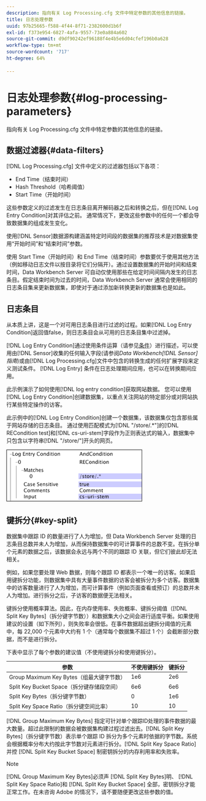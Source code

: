 ```yaml
---
description: 指向有关 Log Processing.cfg 文件中特定参数的其他信息的链接。
title: 日志处理参数
uuid: 97b25665-f588-4f44-8f71-2382600d1b6f
exl-id: f373e954-6827-4afa-9557-73e0a884a602
source-git-commit: d9df90242ef96188f4e4b5e6d04cfef196b0a628
workflow-type: tm+mt
source-wordcount: '717'
ht-degree: 64%

---
```


# 日志处理参数{#log-processing-parameters}

指向有关 Log Processing.cfg 文件中特定参数的其他信息的链接。

<!--
c_data_filters.xml
-->

## 数据过滤器{#data-filters}

[!DNL Log Processing.cfg] 文件中定义的过滤器包括以下各项：

* End Time（结束时间）
* Hash Threshold（哈希阈值）
* Start Time（开始时间）

这些参数定义的过滤发生在日志条目离开解码器之后和转换之后，但在[!DNL Log Entry Condition]对其评估之前。 通常情况下，更改这些参数中的任何一个都会导致数据集的组成发生变化。

使用[!DNL Sensor]数据源构建涵盖特定时间段的数据集的推荐技术是对数据集使用“开始时间”和“结束时间”参数。

使用 Start Time（开始时间）和 End Time（结束时间）参数要优于使用其他方法（例如移动日志文件以按目录将它们分隔开）。通过设置数据集的开始时间和结束时间，Data Workbench Server 可自动仅使用那些在给定时间间隔内发生的日志条目。假定结束时间为过去的时间，Data Workbench Server 通常会使用相同的日志条目集来更新数据集，即使对于通过添加新转换更新的数据集也是如此。

<!--
c_log_entry_con.xml
-->

## 日志条目

从本质上讲，这是一个对可用日志条目进行过滤的过程。如果[!DNL Log Entry Condition]返回值false，则日志条目会从可用的日志条目集中过滤掉。

[!DNL Log Entry Condition]通过使用条件运算（请参见[条件](../../../home/c-dataset-const-proc/c-conditions/c-abt-cond.md)）进行描述，可以使用由[!DNL Sensor]收集的任何输入字段(请参阅&#x200B;*Data Workbench[!DNL Sensor]指南*)或由[!DNL Log Processing.cfg]文件中包含的转换生成的任何扩展字段来定义测试条件。 [!DNL Log Entry] 条件在日志处理期间应用，也可以在转换期间应用。

此示例演示了如何使用[!DNL log entry condition]获取网站数据。 您可以使用[!DNL Log Entry Condition]创建数据集，以重点关注网站的特定部分或对网站执行某些特定操作的访客。

此示例中的[!DNL Log Entry Condition]创建一个数据集，该数据集仅包含那些属于网站存储的日志条目。 通过使用匹配模式为[!DNL "/store/.*"]的[!DNL RECondition test]和[!DNL cs-uri-stem]字段作为正则表达式的输入，数据集中只包含以字符串[!DNL "/store/"]开头的网页。

![](assets/cfg_LogProcessing_LogEntryCondition.png)

<!--
c_key_split.xml
-->

## 键拆分{#key-split}

数据集中跟踪 ID 的数量进行了人为增加，但 Data Workbench Server 处理的日志条目总数并未人为增加，从而保持数据集中的可计算事件的总数不变。在拆分单个元素的数据之后，该数据会永远与两个不同的跟踪 ID 关联，但它们彼此却无法相关。

例如，如果您要处理 Web 数据，则每个跟踪 ID 都表示一个唯一的访客。如果启用键拆分功能，则数据集中具有大量事件数据的访客会被拆分为多个访客。数据集中的访客数量进行了人为增加，而可计算事件（例如页面查看或预订）的总数并未人为增加。进行拆分之后，子访客的数据便无法相关。

键拆分使用概率算法。因此，在内存使用率、失败概率、键拆分阈值（[!DNL Split Key Bytes]（拆分键字节数））和数据集大小之间会进行适度平衡。如果使用建议的设置（如下所列），则失败率会很低。在事件数据超出键拆分阈值的元素中，每 22,000 个元素中大约有 1 个（通常每个数据集不超过 1 个）会截断部分数据，而不是进行拆分。

下表中显示了每个参数的建议值（不使用键拆分和使用键拆分）。

| 参数 | 不使用键拆分 | 键拆分 |
|---|---|---|
| Group Maximum Key Bytes（组最大键字节数） | 1e6 | 2e6 |
| Split Key Bucket Space（拆分键存储段空间） | 6e6 | 6e6 |
| Split Key Bytes（拆分键字节数） | 0 | 1e6 |
| Split Key Space Ratio（拆分键空间比率） | 10 | 10 |

[!DNL Group Maximum Key Bytes] 指定可针对单个跟踪ID处理的事件数据的最大数量。超过此限制的数据会被数据集构建过程过滤出去。[!DNL Split Key Bytes]（拆分键字节数）表示单个跟踪 ID 拆分为多个元素时依据的字节数。系统会根据概率分布大约按此字节数对元素进行拆分。[!DNL Split Key Space Ratio] 并控 [!DNL Split Key Bucket Space] 制密钥拆分的内存利用率和失败率。

>[!NOTE]
>
>[!DNL Group Maximum Key Bytes]必须声 [!DNL Split Key Bytes]明、 [!DNL Split Key Space Ratio]和 [!DNL Split Key Bucket Space] 全部，密钥拆分才能正常工作。在未咨询 Adobe 的情况下，请不要随便更改这些参数的值。
